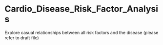 # Cardio_Disease_Risk_Factor_Analysis
Explore casual relationships between all risk factors and the disease (please refer to draft file)
